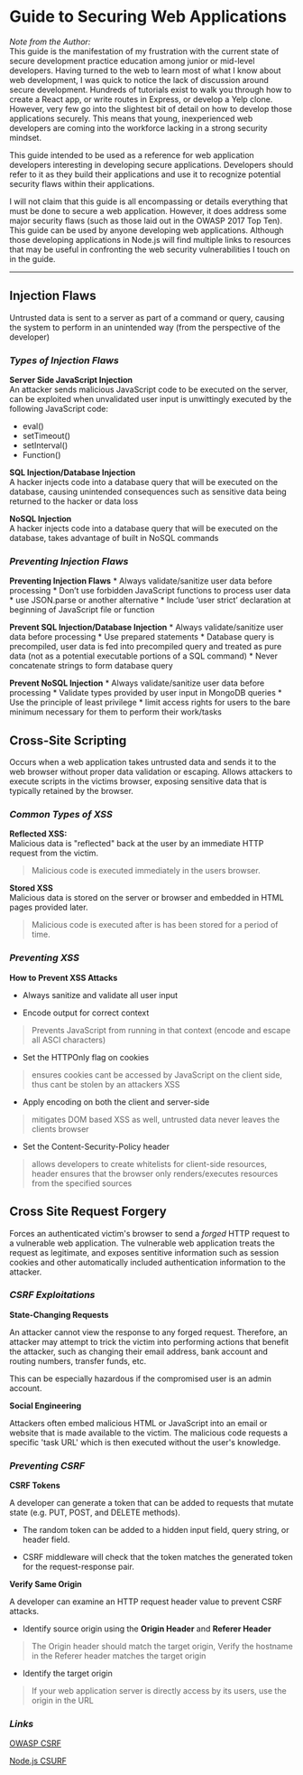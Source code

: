 # Guide to Securing Web Applications  

*Note from the Author:*  
This guide is the manifestation of my frustration with the current state of secure development practice education among junior or mid-level developers. Having turned to the web to learn most of what I know about web development, I was quick to notice the lack of discussion around secure development. Hundreds of tutorials exist to walk you through how to create a React app, or write routes in Express, or develop a Yelp clone. However, very few go into the slightest bit of detail on how to develop those applications securely. This means that young, inexperienced web developers are coming into the workforce lacking in a strong security mindset. 

This guide intended to be used as a reference for web application developers interesting in developing secure applications. Developers should refer to it as they build their applications and use it to recognize potential security flaws within their applications.

I will not claim that this guide is all encompassing or details everything that must be done to secure a web application. However, it does address some major security flaws (such as those laid out in the OWASP 2017 Top Ten). This guide can be used by anyone developing web applications. Although those developing applications in Node.js will find multiple links to resources that may be useful in confronting the web security vulnerabilities I touch on in the guide.

****

## Injection Flaws
Untrusted data is sent to a server as part of a command or query, causing the system to perform in an unintended way (from the perspective of the developer) 


### _Types of Injection Flaws_

**Server Side JavaScript Injection**  
An attacker sends malicious JavaScript code to be executed on the server, can be exploited when unvalidated user input is unwittingly executed by the following JavaScript code:

* eval()
* setTimeout()
* setInterval()
* Function()


**SQL Injection/Database Injection**  
A hacker injects code into a database query that will be executed on the database, causing unintended consequences such as sensitive data being returned to the hacker or data loss 


**NoSQL Injection**  
A hacker injects code into a database query that will be executed on the database, takes advantage of built in NoSQL commands 


### _Preventing Injection Flaws_

**Preventing Injection Flaws**
	* Always validate/sanitize user data before processing 
	* Don’t use forbidden JavaScript functions to process user data 
		* use JSON.parse or another alternative 
	* Include ‘user strict’ declaration at beginning of JavaScript file or function 

**Prevent SQL Injection/Database Injection**
	* Always validate/sanitize user data before processing 
	* Use prepared statements
		* Database query is precompiled, user data is fed into precompiled query and treated as pure data (not as a potential executable portions of a SQL command) 
	* Never concatenate strings to form database query 

**Prevent NoSQL Injection**
	* Always validate/sanitize user data before processing
	* Validate types provided by user input in MongoDB queries 
	* Use the principle of least privilege 
		* limit access rights for users to the bare minimum necessary for them to perform their work/tasks 


## Cross-Site Scripting


Occurs when a web application takes untrusted data and sends it to the web browser without proper data validation or escaping. Allows attackers to execute scripts in the victims browser, exposing sensitive data that is typically retained by the browser. 

### _Common Types of XSS_

**Reflected XSS:**  
Malicious data is "reflected" back at the user by an immediate HTTP request from the victim. 
	
> Malicious code is executed immediately in the users browser.

**Stored XSS**  
Malicious data is stored on the server or browser and embedded in HTML pages provided later.
	
> Malicious code is executed after is has been stored for a period of time.


### _Preventing XSS_

**How to Prevent XSS Attacks**  

* Always sanitize and validate all user input

* Encode output for correct context

> Prevents JavaScript from running in that context (encode and escape all ASCI characters)

* Set the HTTPOnly flag on cookies

> ensures cookies cant be accessed by JavaScript on the client side, thus cant be stolen by an attackers XSS

* Apply encoding on both the client and server-side

> mitigates DOM based XSS as well, untrusted data never leaves the clients browser 

*  Set the Content-Security-Policy header 

> allows developers to create whitelists for client-side resources, header ensures that the browser only renders/executes resources from the specified sources   



## Cross Site Request Forgery  


Forces an authenticated victim's browser to send a _forged_ HTTP request to a vulnerable web application. The vulnerable web application treats the request as legitimate, and exposes sentitive information such as session cookies and other automatically included authentication information to the attacker. 


### _CSRF Exploitations_

**State-Changing Requests**

An attacker cannot view the response to any forged request. Therefore, an attacker may attempt to trick the victim into performing actions that benefit the attacker, such as changing their email address, bank account and routing numbers, transfer funds, etc. 

This can be especially hazardous if the compromised user is an admin account. 

**Social Engineering**

Attackers often embed malicious HTML or JavaScript into an email or website that is made available to the victim. The malicious code requests a specific 'task URL' which is then executed without the user's knowledge. 

### _Preventing CSRF_

**CSRF Tokens**

A developer can generate a token that can be added to requests that mutate state (e.g. PUT, POST, and DELETE methods). 

*  The random token can be added to a hidden input field, query string, or header field.  

*  CSRF middleware will check that the token matches the generated token for the request-response pair.  


**Verify Same Origin**  

A developer can examine an HTTP request header value to prevent CSRF attacks.

*  Identify source origin using the **Origin Header** and **Referer Header**

>  The Origin header should match the target origin, Verify the hostname in the Referer header matches the target origin

*  Identify the target origin

> If your web application server is directly access by its users, use the origin in the URL 


### _Links_

[OWASP CSRF](https://www.owasp.org/index.php/Cross-Site_Request_Forgery_(CSRF)_Prevention_Cheat_Sheet#General_Recommendations_For_Automated_CSRF_Defense)  

[Node.js CSURF](https://github.com/expressjs/csurf)

























